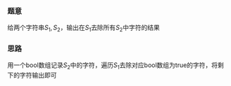 ### 题意
给两个字符串$S_1,S_2$，输出在$S_1$去除所有$S_2$中字符的结果

### 思路
用一个bool数组记录$S_2$中的字符，遍历$S_1$去除对应bool数组为true的字符，将剩下的字符输出即可